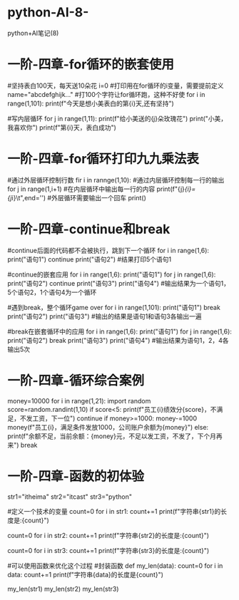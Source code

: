 # python-AI-8-
python+AI笔记(8)
# 一阶-四章-for循环的嵌套使用
#坚持表白100天，每天送10朵花
i=0  #打印用在for循环的i变量，需要提前定义
name="abcdefghijk..."  #打100个字符让for循环跑，这种不好使
for i in range(1,101):
    print(f"今天是想小美表白的第{i}天,还有坚持")

#写内层循环
    for j in range(1,11):
        print(f"给小美送的{j}朵玫瑰花")
    print("小美，我喜欢你")
print(f"第{i}天，表白成功")

# 一阶-四章-for循环打印九九乘法表
#通过外层循环控制行数
fir i in rannge(1,10):
    #通过内层循环控制每一行的输出
    for j in range(1,i+1)
        #在内层循环中输出每一行的内容
        print(f"{j}*{i}={j*i}\t",end='')
#外层循环需要输出一个回车
print()

# 一阶-四章-continue和break
#continue后面的代码都不会被执行，跳到下一个循环
for i in range(1,6):
    print("语句1")
    continue
    print("语句2")
#结果打印5个语句1

#continue的嵌套应用
for i in range(1,6):
    print("语句1")
    for j in range(1,6):
        print("语句2")
        continue
        print("语句3")
    print("语句4")
#输出结果为一个语句1，5个语句2，1个语句4为一个循环

#遇到break，整个循环game over
for i in range(1,101):
    print("语句1")
    break
    print("语句2")
print("语句3")
#输出的结果是语句1和语句3各输出一遍

#break在嵌套循环中的应用
for i in range(1,6):
    print("语句1")
    for j in range(1,6):
        print("语句2")
        break
        print("语句3")
    print("语句4")
#输出结果为语句1，2，4各输出5次

# 一阶-四章-循环综合案例
money=10000
for i in range(1,21):
    import random
    score=random.randint(1,10)
    if score<5:
        print(f"员工{i}绩效分{score}，不满足，不发工资，下一位")
        continue
    if money>=1000:
        money-=1000
        money(f"员工{i}，满足条件发放1000，公司账户余额为{money}")
    else:
        print(f"余额不足，当前余额：{money}元，不足以发工资，不发了，下个月再来")
        break

# 一阶-四章-函数的初体验
str1="itheima"
str2="itcast"
str3="python"

#定义一个技术的变量
count=0
for i in str1:
    count+=1
print(f"字符串{str1}的长度是:{count}")

count=0
for i in str2:
    count+=1
print(f"字符串{str2}的长度是:{count}")

count=0
for i in str3:
    count+=1
print(f"字符串{str3}的长度是:{count}")

#可以使用函数来优化这个过程
#封装函数
def my_len(data):
    count=0
    for i in data:
        count+=1
    print(f"字符串{data}的长度是{count}")

my_len(str1)
my_len(str2)
my_len(str3)
